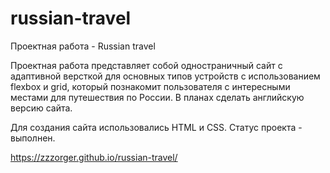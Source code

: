 # russian-travel
Проектная работа - Russian travel

Проектная работа представляет собой одностраничный сайт с адаптивной версткой для основных типов устройств с использованием flexbox и grid, который познакомит пользователя с интересными местами для путешествия по России. В планах сделать английскую версию сайта.

Для создания сайта использовались HTML и CSS. Статус проекта - выполнен.

https://zzzorger.github.io/russian-travel/
